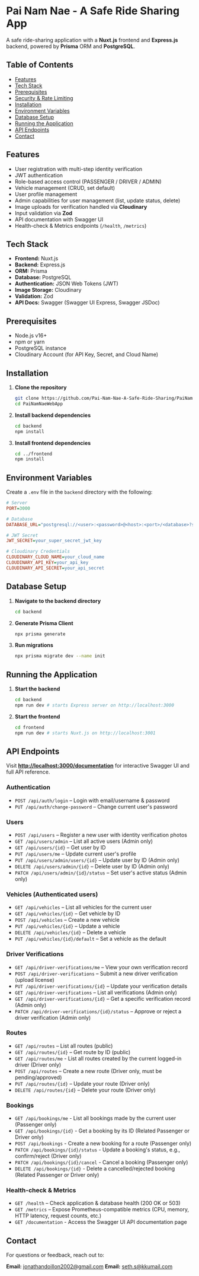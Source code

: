 # Pai Nam Nae - A Safe Ride Sharing App

A safe ride-sharing application with a **Nuxt.js** frontend and **Express.js** backend, powered by **Prisma** ORM and **PostgreSQL**.

## Table of Contents

- [Features](#features)
- [Tech Stack](#tech-stack)
- [Prerequisites](#prerequisites)
- [Security & Rate Limiting](#security--rate-limiting)
- [Installation](#installation)
- [Environment Variables](#environment-variables)
- [Database Setup](#database-setup)
- [Running the Application](#running-the-application)
- [API Endpoints](#api-endpoints)
- [Contact](#contact)

## Features

- User registration with multi-step identity verification
- JWT authentication
- Role-based access control (PASSENGER / DRIVER / ADMIN)
- Vehicle management (CRUD, set default)
- User profile management
- Admin capabilities for user management (list, update status, delete)
- Image uploads for verification handled via **Cloudinary**
- Input validation via **Zod**
- API documentation with Swagger UI
- Health-check & Metrics endpoints (`/health`, `/metrics`)

## Tech Stack

- **Frontend:** Nuxt.js
- **Backend:** Express.js
- **ORM:** Prisma
- **Database:** PostgreSQL
- **Authentication:** JSON Web Tokens (JWT)
- **Image Storage:** Cloudinary
- **Validation:** Zod
- **API Docs:** Swagger (Swagger UI Express, Swagger JSDoc)

## Prerequisites

- Node.js v16+
- npm or yarn
- PostgreSQL instance
- Cloudinary Account (for API Key, Secret, and Cloud Name)

<!-- ## Security & Rate Limiting

- **Rate Limiting:** 100 requests per 15 minutes per IP (returns 429 Too Many Requests when exceeded)
- **Security Headers:** Helmet is used to set various security-related HTTP headers -->

## Installation

1.  **Clone the repository**

    ```bash
    git clone https://github.com/Pai-Nam-Nae-A-Safe-Ride-Sharing/PaiNamNaeWebApp.git
    cd PaiNamNaeWebApp
    ```

2.  **Install backend dependencies**

    ```bash
    cd backend
    npm install
    ```

3.  **Install frontend dependencies**

    ```bash
    cd ../frontend
    npm install
    ```

## Environment Variables

Create a `.env` file in the `backend` directory with the following:

```ini
# Server
PORT=3000

# Database
DATABASE_URL="postgresql://<user>:<password>@<host>:<port>/<database>?schema=public"

# JWT Secret
JWT_SECRET=your_super_secret_jwt_key

# Cloudinary Credentials
CLOUDINARY_CLOUD_NAME=your_cloud_name
CLOUDINARY_API_KEY=your_api_key
CLOUDINARY_API_SECRET=your_api_secret
```

## Database Setup

1.  **Navigate to the backend directory**
    ```bash
    cd backend
    ```
2.  **Generate Prisma Client**
    ```bash
    npx prisma generate
    ```
3.  **Run migrations**
    ```bash
    npx prisma migrate dev --name init
    ```

## Running the Application

1.  **Start the backend**
    ```bash
    cd backend
    npm run dev # starts Express server on http://localhost:3000
    ```
2.  **Start the frontend**
    ```bash
    cd frontend
    npm run dev # starts Nuxt.js on http://localhost:3001
    ```

## API Endpoints

Visit [**http://localhost:3000/documentation**](http://localhost:3000/documentation) for interactive Swagger UI and full API reference.

### Authentication

- `POST /api/auth/login` – Login with email/username & password
- `PUT /api/auth/change-password` – Change current user's password

### Users

- `POST /api/users` – Register a new user with identity verification photos
- `GET /api/users/admin` – List all active users (Admin only)
- `GET /api/users/{id}` – Get user by ID
- `PUT /api/users/me` – Update current user's profile
- `PUT /api/users/admin/users/{id}` – Update user by ID (Admin only)
- `DELETE /api/users/admin/{id}` – Delete user by ID (Admin only)
- `PATCH /api/users/admin/{id}/status` – Set user's active status (Admin only)

### Vehicles (Authenticated users)

- `GET /api/vehicles` – List all vehicles for the current user
- `GET /api/vehicles/{id}` – Get vehicle by ID
- `POST /api/vehicles` – Create a new vehicle
- `PUT /api/vehicles/{id}` – Update a vehicle
- `DELETE /api/vehicles/{id}` – Delete a vehicle
- `PUT /api/vehicles/{id}/default` – Set a vehicle as the default

### Driver Verifications

- `GET /api/driver-verifications/me` – View your own verification record  
- `POST /api/driver-verifications` – Submit a new driver verification (upload license)  
- `PUT /api/driver-verifications/{id}` – Update your verification details
- `GET /api/driver-verifications` – List all verifications (Admin only)  
- `GET /api/driver-verifications/{id}` – Get a specific verification record (Admin only)  
- `PATCH /api/driver-verifications/{id}/status` – Approve or reject a driver verification (Admin only)

### Routes

- `GET /api/routes` – List all routes (public)  
- `GET /api/routes/{id}` – Get route by ID (public)
- `GET /api/routes/me` - List all routes created by the current logged-in driver (Driver only)
- `POST /api/routes` – Create a new route (Driver only, must be pending/approved)  
- `PUT /api/routes/{id}` – Update your route (Driver only)  
- `DELETE /api/routes/{id}` – Delete your route (Driver only)

### Bookings

- `GET /api/bookings/me` - List all bookings made by the current user (Passenger only)
- `GET /api/bookings/{id}` - Get a booking by its ID (Related Passenger or Driver only)
- `POST /api/bookings` - Create a new booking for a route (Passenger only)
- `PATCH /api/bookings/{id}/status` - Update a booking's status, e.g., confirm/reject (Driver only)
- `PATCH /api/bookings/{id}/cancel` - Cancel a booking (Passenger only)
- `DELETE /api/bookings/{id}` - Delete a cancelled/rejected booking (Related Passenger or Driver only)

### Health-check & Metrics

- `GET /health` – Check application & database health (200 OK or 503)
- `GET /metrics` – Expose Prometheus-compatible metrics (CPU, memory, HTTP latency, request counts, etc.)
- `GET /documentation` - Access the Swagger UI API documentation page

## Contact

For questions or feedback, reach out to:

**Email:** [jonathandoillon2002@gmail.com](mailto\:jonathandoillon2002@gmail.com)
**Email:** [seth.s@kkumail.com](mailto\:seth.s@kkumail.com)